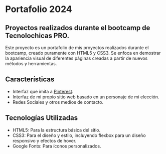 # Portafolio 2024
## Proyectos realizados durante el bootcamp de Tecnolochicas PRO.
Este proyecto es un portafolio de mis proyectos realizados durante el bootcamp, creado puramente con HTML5 y CSS3. Se enfoca en demostrar la apariencia visual de diferentes páginas creadas a partir de nuevos métodos y herramientas. 
## **Características**
+ Interfaz que imita a [Pinterest](https://pinterest.es/).
+ Interfaz de mi propio sitio web basado en un personaje de mi elección.
+ Redes Sociales y otros medios de contacto.
## **Tecnologías Utilizadas**
+ HTML5: Para la estructura básica del sitio.
+ CSS3: Para el diseño y estilo, incluyendo flexbox para un diseño responsivo y efectos de hover.
+ Google Fonts: Para íconos personalizados.

